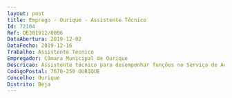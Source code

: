 ```yaml
--- 
layout: post
title: Emprego - Ourique - Assistente Técnico
Id: 72104
Ref: OE201912/0006
DataAbertura: 2019-12-02
DataFecho: 2019-12-16
Trabalho: Assistente Técnico
Empregador: Câmara Municipal de Ourique
Descricao: Assistente técnico para desempenhar funções no Serviço de Ação Social Cultura Desporto e Turismo   As constantes no mapa anexo à LTFP, referido no n.º 2 do art.º 88, promover, preservar e divulgar os valores culturais e do património histórico e natural do concelho  acolhimento do turista, visitante ou residente  promover o concelho, dinamizar a oferta turística e a promoção dos eventos locais  divulgação dos produtos locais  executar tudo o mais que estiver relacionado com o serviço.
CodigoPostal: 7670-250 OURIQUE
Concelho: Ourique
Distrito: Beja
--- 
```


